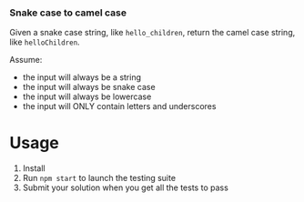 ### Snake case to camel case

Given a snake case string, like `hello_children`, return the camel case string, like `helloChildren`.

Assume: 
- the input will always be a string
- the input will always be snake case
- the input will always be lowercase
- the input will ONLY contain letters and underscores

# Usage

1. Install
2. Run `npm start` to launch the testing suite
3. Submit your solution when you get all the tests to pass